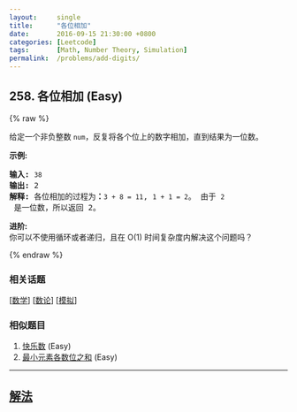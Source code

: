 ```yaml
---
layout:     single
title:      "各位相加"
date:       2016-09-15 21:30:00 +0800
categories: [Leetcode]
tags:       [Math, Number Theory, Simulation]
permalink:  /problems/add-digits/
---
```


## 258. 各位相加 (Easy)

{% raw %}

<p>给定一个非负整数 <code>num</code>，反复将各个位上的数字相加，直到结果为一位数。</p>

<p><strong>示例:</strong></p>

<pre><strong>输入:</strong> <code>38</code>
<strong>输出:</strong> 2 
<strong>解释: </strong>各位相加的过程为<strong>：</strong><code>3 + 8 = 11</code>, <code>1 + 1 = 2</code>。 由于&nbsp;<code>2</code> 是一位数，所以返回 2。
</pre>

<p><strong>进阶:</strong><br>
你可以不使用循环或者递归，且在 O(1) 时间复杂度内解决这个问题吗？</p>

{% endraw %}

### 相关话题
  [[数学](https://github.com/openset/leetcode/tree/master/tag/math/README.md)]
  [[数论](https://github.com/openset/leetcode/tree/master/tag/number-theory/README.md)]
  [[模拟](https://github.com/openset/leetcode/tree/master/tag/simulation/README.md)]

### 相似题目
  1. [快乐数](/problems/happy-number) (Easy)
  1. [最小元素各数位之和](/problems/sum-of-digits-in-the-minimum-number) (Easy)

---

## [解法](https://github.com/openset/leetcode/tree/master/problems/add-digits)
